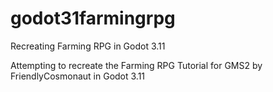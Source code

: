 # godot31farmingrpg
Recreating Farming RPG in Godot 3.11

Attempting to recreate the Farming RPG Tutorial for GMS2 by FriendlyCosmonaut in Godot 3.11
